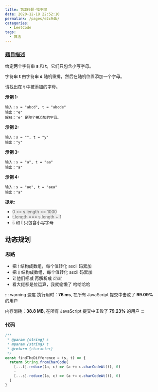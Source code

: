 ```yaml
---
title: 第389题-找不同
date: 2020-12-18 22:52:10
permalink: /pages/e2c94b/
categories:
  - LeetCode
tags:
  - 算法
---
```


### [题目描述](https://leetcode-cn.com/problems/find-the-difference/)

给定两个字符串 **s** 和 **t**，它们只包含小写字母。

字符串 **t** 由字符串 **s** 随机重排，然后在随机位置添加一个字母。

请找出在 **t** 中被添加的字母。

**示例 1:**

```
输入：s = "abcd", t = "abcde"
输出："e"
解释：'e' 是那个被添加的字母。
```

<!-- more -->

**示例 2:**

```
输入：s = "", t = "y"
输出："y"
```

**示例 3:**

```
输入：s = "a", t = "aa"
输出："a"
```

**示例 4:**

```
输入：s = "ae", t = "aea"
输出："a"
```

**提示:**

- <font style="background: #eee; color: #666;">0 <= s.length <= 1000</font>
- <font style="background: #eee; color: #666;">t.length === s.length + 1</font>
- <font style="background: #eee; color: #666;">s</font> 和 <font style="background: #eee; color: #666;">t</font> 只包含小写字母

## 动态规划

### 思路

- 把 <font style="background: #eee; color: #666;">t</font> 结构成数组，每个值转化 ascii 码累加
- 把 <font style="background: #eee; color: #666;">s</font> 结构成数组，每个值转化 ascii 码累加
- 让他们相减 再解析成 <font style="background: #eee; color: #666;">char</font>
- 看大佬都是位运算，我就偷懒了 哈哈哈哈

::: warning 速度
执行用时：**76 ms**, 在所有 JavaScript 提交中击败了 **99.09%** 的用户

内存消耗：**38.8 MB**, 在所有 JavaScript 提交中击败了 **79.23%** 的用户
:::

### 代码

```JavaScript
/**
 * @param {string} s
 * @param {string} t
 * @return {character}
 */
const findTheDifference = (s, t) => {
  return String.fromCharCode(
    [...t].reduce((a, c) => (a += c.charCodeAt()), 0)
    -
    [...s].reduce((a, c) => (a += c.charCodeAt()), 0)
  )
}
```
